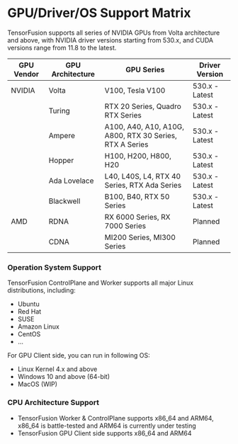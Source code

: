 # GPU/Driver/OS Support Matrix

TensorFusion supports all series of NVIDIA GPUs from Volta architecture and above, with NVIDIA driver versions starting from 530.x, and CUDA versions range from 11.8 to the latest.

| GPU Vendor | GPU Architecture | GPU Series | Driver Version |
|------------|------------------|------------|----------------|
| NVIDIA     | Volta            | V100, Tesla V100 | 530.x - Latest |
|            | Turing           | RTX 20 Series, Quadro RTX Series  | 530.x - Latest |
|            | Ampere           | A100, A40, A10, A10G, A800, RTX 30 Series, RTX A Series | 530.x - Latest |
|            | Hopper           | H100, H200, H800, H20 | 530.x - Latest |
|            | Ada Lovelace     | L40, L40S, L4, RTX 40 Series, RTX Ada Series | 530.x - Latest |
|            | Blackwell        | B100, B40, RTX 50 Series | 530.x - Latest |
| AMD        | RDNA             | RX 6000 Series, RX 7000 Series | Planned    |
|            | CDNA             | MI200 Series, MI300 Series | Planned    |


### Operation System Support

TensorFusion ControlPlane and Worker supports all major Linux distributions, including:

- Ubuntu
- Red Hat
- SUSE
- Amazon Linux
- CentOS
- ...

For GPU Client side, you can run in following OS:

- Linux Kernel 4.x and above
- Windows 10 and above (64-bit)
- MacOS (WIP)

### CPU Architecture Support

- TensorFusion Worker & ControlPlane supports x86_64 and ARM64, x86_64 is battle-tested and ARM64 is currently under testing
- TensorFusion GPU Client side supports x86_64 and ARM64


